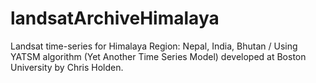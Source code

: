# landsatArchiveHimalaya
Landsat time-series for Himalaya Region: Nepal, India, Bhutan / Using YATSM algorithm (Yet Another Time Series Model) developed at Boston University by Chris Holden.
